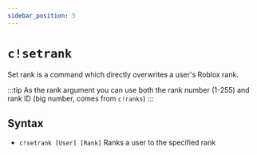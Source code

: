 ```yaml
---
sidebar_position: 5
---
```

# `c!setrank`

Set rank is a command which directly overwrites a user's Roblox rank.

:::tip
As the rank argument you can use both the rank number (1-255) and rank ID (big number, comes from `c!ranks`)
:::

## Syntax

- `c!setrank [User] [Rank]` Ranks a user to the specified rank